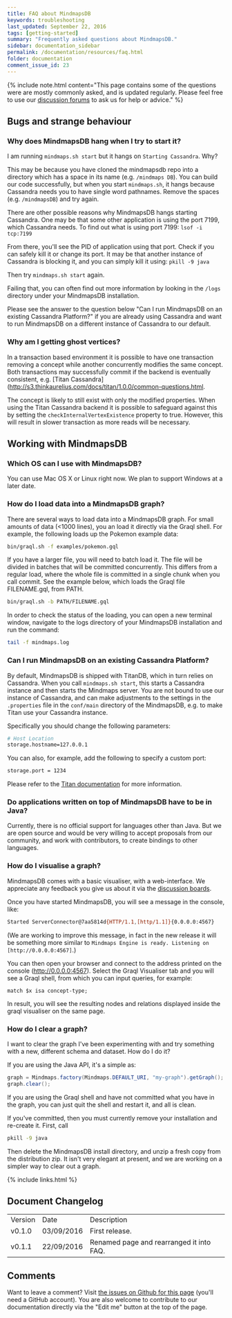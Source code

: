 ```yaml
---
title: FAQ about MindmapsDB
keywords: troubleshooting
last_updated: September 22, 2016
tags: [getting-started]
summary: "Frequently asked questions about MindmapsDB."
sidebar: documentation_sidebar
permalink: /documentation/resources/faq.html
folder: documentation
comment_issue_id: 23
---
```


{% include note.html content="This page contains some of the questions were are mostly commonly asked, and is updated regularly. Please feel free to use our [discussion forums](http://discuss.mindmaps.io) to ask us for help or advice." %}

## Bugs and strange behaviour

### Why does MindmapsDB hang when I try to start it?   

I am running `mindmaps.sh start` but it hangs on `Starting Cassandra`. Why?

This may be because you have cloned the mindmapsdb repo into a directory which has a space in its name (e.g. `/mindmaps DB`). You can build our code successfully, but when you start `mindmaps.sh`, it hangs because Cassandra needs you to have single word pathnames. Remove the spaces (e.g. `/mindmapsDB`) and try again.

There are other possible reasons why MindmapsDB hangs starting Cassandra. One may be that some other application is using the port 7199, which Cassandra needs.  To find out what is using port 7199:
`lsof -i tcp:7199` 

From there, you'll see the PID of application using that port. Check if you can safely kill it or change its port. It may be that another instance of Cassandra is blocking it, and you can simply kill it using:
`pkill -9 java`

Then try `mindmaps.sh start` again.

Failing that, you can often find out more information by looking in the `/logs` directory under your MindmapsDB installation.  

Please see the answer to the question below "Can I run MindmapsDB on an existing Cassandra Platform?" if you are already using Cassandra and want to run MindmapsDB on a different instance of Cassandra to our default.

### Why am I getting ghost vertices?

In a  transaction based environment it is possible to have one transaction removing a concept while another concurrently modifies the same concept. Both
transactions may successfully commit if the backend is eventually consistent, e.g. [Titan Cassandra](http://s3.thinkaurelius.com/docs/titan/1.0.0/common-questions.html.

The concept is likely to still exist with only the modified properties. When using the Titan Cassandra backend it is possible to safeguard against
this by setting the `checkInternalVertexExistence` property to true. However, this will result in slower transaction as more reads will be necessary.

## Working with  MindmapsDB

### Which OS can I use with MindmapsDB?

You can use Mac OS X or Linux right now. We plan to support Windows at a later date.

### How do I load data into a MindmapsDB graph?

There are several ways to load data into a MindmapsDB graph. For small amounts of data (<1000 lines), you an load it directly via the Graql shell. For example, the following loads up the Pokemon example data:

```bash
bin/graql.sh -f examples/pokemon.gql
```

If you have a larger file, you will need to batch load it. The file will be divided in batches that will be committed concurrently. This differs from a regular load, where the whole file is committed in a single chunk when you call commit. See the example below, which loads the Graql file FILENAME.gql, from PATH.

```bash
bin/graql.sh -b PATH/FILENAME.gql
```

In order to check the status of the loading, you can open a new terminal window, navigate to the logs directory of your MindmapsDB installation and run the command:

```bash
tail -f mindmaps.log
```

### Can I run MindmapsDB on an existing Cassandra Platform? 

By default, MindmapsDB is shipped with TitanDB, which in turn relies on Cassandra. When you call `mindmaps.sh start`, this starts a Cassandra instance and then starts the Mindmaps server.  You are not bound to use our instance of Cassandra, and can make adjustments to the settings in the `.properties` file in the `conf/main` directory of the MindmapsDB, e.g. to make Titan use your Cassandra instance.

Specifically you should change the following parameters:

```bash
# Host Location
storage.hostname=127.0.0.1
```

You can also, for example, add the following to specify a custom port:

```bash
storage.port = 1234
```

Please refer to the [Titan documentation](http://s3.thinkaurelius.com/docs/titan/1.0.0/titan-config-ref.html#_storage) for more information.


### Do applications written on top of MindmapsDB have to be in Java?

Currently, there is no official support for languages other than Java. But we are open source and would be very willing to accept proposals from our community, and work with contributors, to create bindings to other languages.

### How do I visualise a graph?

MindmapsDB comes with a basic visualiser, with a web-interface. We appreciate any feedback you give us about it via the [discussion boards](https://discuss.mindmaps.io/t/visualise-my-data/57).

Once you have started MindmapsDB, you will see a message in the console, like:

```bash
Started ServerConnector@7aa5814d{HTTP/1.1,[http/1.1]}{0.0.0.0:4567}
```

(We are working to improve this message, in fact in the new release it will be something more similar to `Mindmaps Engine is ready. Listening on [http://0.0.0.0:4567]`.)

You can then open your browser and connect to the address printed on the console (http://0.0.0.0:4567). Select the Graql Visualiser tab and you will see a Graql shell, from which you can input queries, for example:

```graql
match $x isa concept-type;
``` 

In result, you will see the resulting nodes and relations displayed inside the graql visualiser on the same page.

### How do I clear a graph?

I want to clear the graph I've been experimenting with and try something with a new, different schema and dataset. How do I do it?

If you are using the Java API, it's a simple as:

```java
graph = Mindmaps.factory(Mindmaps.DEFAULT_URI, "my-graph").getGraph();
graph.clear();
```

If you are using the Graql shell and have not committed what you have in the graph, you can just quit the shell and restart it, and all is clean.

If you've committed, then you must currently remove your installation and re-create it.  First, call

```bash
pkill -9 java
```

Then delete the MindmapsDB install directory, and unzip a fresh copy from the distribution zip. It isn't very elegant at present, and we are working on a simpler way to clear out a graph.

{% include links.html %}

## Document Changelog  


<table>
    <tr>
        <td>Version</td>
        <td>Date</td>
        <td>Description</td>        
    </tr>
        <tr>
        <td>v0.1.0</td>
        <td>03/09/2016</td>
        <td>First release.</td>        
    </tr>
    <tr>
        <td>v0.1.1</td>
        <td>22/09/2016</td>
        <td>Renamed page and rearranged it into FAQ.</td>        
    </tr>

</table>

## Comments
Want to leave a comment? Visit <a href="https://github.com/mindmapsdb/docs/issues/23" target="_blank">the issues on Github for this page</a> (you'll need a GitHub account). You are also welcome to contribute to our documentation directly via the "Edit me" button at the top of the page.
